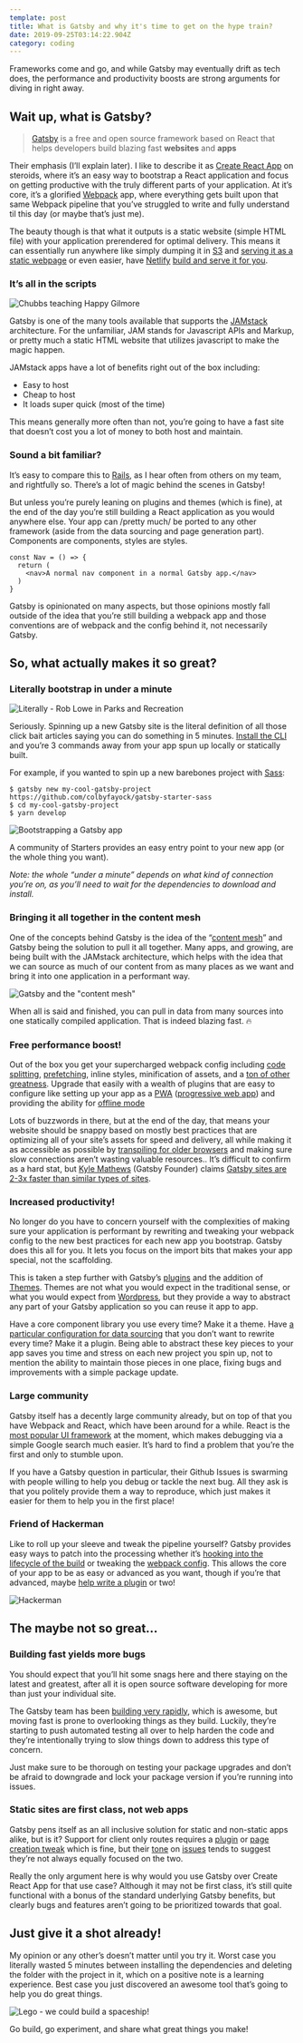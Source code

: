```yaml
---
template: post
title: What is Gatsby and why it's time to get on the hype train?
date: 2019-09-25T03:14:22.904Z
category: coding
---
```

Frameworks come and go, and while Gatsby may eventually drift as tech does, the performance and productivity boosts are strong arguments for diving in right away.

## Wait up, what is Gatsby?

> [Gatsby](https://www.gatsbyjs.org) is a free and open source framework based on React that helps developers build blazing fast **websites** and **apps**

Their emphasis (I’ll explain later). I like to describe it as [Create React App](https://facebook.github.io/create-react-app/) on steroids, where it’s an easy way to bootstrap a React application and focus on getting productive with the truly different parts of your application. At it’s core, it’s a glorified [Webpack](https://webpack.js.org/) app, where everything gets built upon that same Webpack pipeline that you’ve struggled to write and fully understand til this day (or maybe that’s just me).

The beauty though is that what it outputs is a static website (simple HTML file) with your application prerendered for optimal delivery. This means it can essentially run anywhere like simply dumping it in [S3](https://aws.amazon.com/s3/) and [serving it as a static webpage](https://docs.aws.amazon.com/AmazonS3/latest/dev/website-hosting-custom-domain-walkthrough.html) or even easier, have [Netlify](https://www.netlify.com/) [build and serve it for you](https://www.netlify.com/blog/2016/02/24/a-step-by-step-guide-gatsby-on-netlify/).

### It’s all in the scripts

![Chubbs teaching Happy Gilmore](/assets/chubbs-happy-gilmore.jpg)

Gatsby is one of the many tools available that supports the [JAMstack](https://jamstack.org/) architecture. For the unfamiliar, JAM stands for Javascript APIs and Markup, or pretty much a static HTML website that utilizes javascript to make the magic happen.

JAMstack apps have a lot of benefits right out of the box including:

* Easy to host
* Cheap to host
* It loads super quick (most of the time)

This means generally more often than not, you’re going to have a fast site that doesn’t cost you a lot of money to both host and maintain.

### Sound a bit familiar?

It’s easy to compare this to [Rails](https://rubyonrails.org), as I hear often from others on my team, and rightfully so. There’s a lot of magic behind the scenes in Gatsby!

But unless you’re purely leaning on plugins and themes (which is fine), at the end of the day you’re still building a React application as you would anywhere else. Your app can /pretty much/ be ported to any other framework (aside from the data sourcing and page generation part). Components are components, styles are styles.

```
const Nav = () => {
  return (
    <nav>A normal nav component in a normal Gatsby app.</nav>
  )
}
```

Gatsby is opinionated on many aspects, but those opinions mostly fall outside of the idea that you’re still building a webpack app and those conventions are of webpack and the config behind it, not necessarily Gatsby.

## So, what actually makes it so great?

### Literally bootstrap in under a minute

![Literally - Rob Lowe in Parks and Recreation](/assets/literally.gif)

Seriously.  Spinning up a new Gatsby site is the literal definition of all those click bait articles saying you can do something in 5 minutes. [Install the CLI](https://www.gatsbyjs.org/tutorial/part-zero/#using-the-gatsby-cli) and you’re 3 commands away from your app spun up locally or statically built.

For example, if you wanted to spin up a new barebones project with [Sass](https://sass-lang.com/):

```
$ gatsby new my-cool-gatsby-project https://github.com/colbyfayock/gatsby-starter-sass
$ cd my-cool-gatsby-project
$ yarn develop
```

![Bootstrapping a Gatsby app](/assets/gatsby-bootstrap-app.gif)

 A community of Starters provides an easy entry point to your new app (or the whole thing you want). 

_Note: the whole “under a minute” depends on what kind of connection you’re on, as you’ll need to wait for the dependencies to download and install._

### Bringing it all together in the content mesh

One of the concepts behind Gatsby is the idea of the “[content mesh](https://www.gatsbyjs.org/blog/2018-10-04-journey-to-the-content-mesh/)” and Gatsby being the solution to pull it all together. Many apps, and growing, are being built with the JAMstack architecture, which helps with the idea that we can source as much of our content from as many places as we want and bring it into one application in a performant way. 

![Gatsby and the "content mesh"](/assets/content-mesh.jpg "https://www.gatsbyjs.org/blog/2018-10-04-journey-to-the-content-mesh/")

When all is said and finished, you can pull in data from many sources into one statically compiled application. That is indeed blazing fast. 🔥

### Free performance boost!

Out of the box you get your supercharged webpack config including [code splitting](https://developers.google.com/web/fundamentals/performance/optimizing-javascript/code-splitting/), [prefetching](https://developers.google.com/web/fundamentals/performance/resource-prioritization), inline styles, minification of assets, and a [ton of other greatness](https://www.gatsbyjs.org/docs/gatsby-internals/). Upgrade that easily with a wealth of plugins that are easy to configure like setting up your app as a [PWA](https://www.gatsbyjs.org/docs/progressive-web-app/) ([progressive web app](https://developers.google.com/web/progressive-web-apps/)) and providing the ability for [offline mode](https://www.gatsbyjs.org/packages/gatsby-plugin-offline/>) 

Lots of buzzwords in there, but at the end of the day, that means your website should be snappy based on mostly best practices that are optimizing all of your site’s assets for speed and delivery, all while making it as accessible as possible by [transpiling for older browsers](https://www.gatsbyjs.org/docs/babel/) and making sure slow connections aren’t wasting valuable resources.. It’s difficult to confirm as a hard stat, but [Kyle Mathews](https://twitter.com/kylemathews) (Gatsby Founder) claims [Gatsby sites are 2-3x faster than similar types of sites](https://www.gatsbyjs.org/blog/2017-09-13-why-is-gatsby-so-fast/). 

### Increased productivity!

No longer do you have to concern yourself with the complexities of making sure your application is performant by rewriting and tweaking your webpack config to the new best practices for each new app you bootstrap. Gatsby does this all for you. It lets you focus on the import bits that makes your app special, not the scaffolding. 

This is taken a step further with Gatsby’s [plugins](https://www.gatsbyjs.org/plugins/) and the addition of [Themes](https://www.gatsbyjs.org/docs/themes/). Themes are not what you would expect in the traditional sense, or what you would expect from [Wordpress](https://wordpress.org/), but they provide a way to abstract any part of your Gatsby application so you can reuse it app to app.

Have a core component library you use every time? Make it a theme. Have [a particular configuration for data sourcing](https://www.gatsbyjs.org/packages/gatsby-source-wordpress/) that you don’t want to rewrite every time? Make it a plugin. Being able to abstract these key pieces to your app saves you time and stress on each new project you spin up, not to mention the ability to maintain those pieces in one place, fixing bugs and improvements with a simple package update.

### Large community

Gatsby itself has a decently large community already, but on top of that you have Webpack and React, which have been around for a while. React is the [most popular UI framework](https://2018.stateofjs.com/front-end-frameworks/overview/) at the moment, which makes debugging via a simple Google search much easier. It’s hard to find a problem that you’re the first and only to stumble upon.

If you have a Gatsby question in particular, their Github Issues is swarming with people willing to help you debug or tackle the next bug. All they ask is that you politely provide them a way to reproduce, which just makes it easier for them to help you in the first place!

### Friend of Hackerman

Like to roll up your sleeve and tweak the pipeline yourself? Gatsby provides easy ways to patch into the processing whether it’s [hooking into the lifecycle of the build](https://www.gatsbyjs.org/docs/node-apis/) or tweaking the [webpack config](https://www.gatsbyjs.org/docs/add-custom-webpack-config/). This allows the core of your app to be as easy or advanced as you want, though if you’re that advanced, maybe [help write a plugin](https://www.gatsbyjs.org/docs/creating-plugins/) or two!


![Hackerman](/assets/hackerman.gif)

## The maybe not so great…

### Building fast yields more bugs

You should expect that you’ll hit some snags here and there staying on the latest and greatest, after all it is open source software developing for more than just your individual site.

The Gatsby team has been [building very rapidly](https://github.com/gatsbyjs/gatsby/pulse/monthly), which is awesome, but moving fast is prone to overlooking things as they build. Luckily, they’re starting to push automated testing all over to help harden the code and they’re intentionally trying to slow things down to address this type of concern.

Just make sure to be thorough on testing your package upgrades and don’t be afraid to downgrade and lock your package version if you’re running into issues.

### Static sites are first class, not web apps

Gatsby pens itself as an all inclusive solution for static and non-static apps alike, but is it? Support for client only routes requires a [plugin](https://www.gatsbyjs.org/packages/gatsby-plugin-create-client-paths/) or [page creation tweak](https://www.gatsbyjs.org/docs/client-only-routes-and-user-authentication/) which is fine, but their [tone](https://github.com/gatsbyjs/gatsby/issues/15398) on [issues](https://github.com/gatsbyjs/gatsby/issues/16097) tends to suggest they’re not always equally focused on the two.

Really the only argument here is why would you use Gatsby over Create React App for that use case? Although it may not be first class, it’s still quite functional with a bonus of the standard underlying Gatsby benefits, but clearly bugs and features aren’t going to be prioritized towards that goal.

## Just give it a shot already!

My opinion or any other’s doesn’t matter until you try it. Worst case you literally wasted 5 minutes between installing the dependencies and deleting the folder with the project in it, which on a positive note is a learning experience. Best case you just discovered an awesome tool that’s going to help you do great things.

![Lego - we could build a spaceship!](/assets/lego-build.gif)

Go build, go experiment, and share what great things you make!
